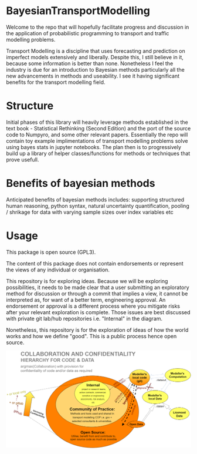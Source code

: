 # BayesianTransportModelling

Welcome to the repo that will hopefully facilitate progress and discussion in the application of probabilistic programming to transport and traffic modelling problems.

Transport Modelling is a discipline that uses forecasting and prediction on imperfect models extensively and liberally. Despite this, I still believe in it, because some information is better than none. Nonetheless I feel the industry is due for an introduction to Bayesian methods particularly all the new advancements in methods and useability. I see it having significant benefits for the transport modelling field.

# Structure

Initial phases of this library will heavily leverage methods established in the text book - Statistical Rethinking (Second Edition) and the port of the source code to Numpyro, and some other relevant papers. Essentially the repo will contain toy example implimentations of transport modelling problems solve using bayes stats in jupyter notebooks. The plan then is to progressively build up a library of helper classes/functions for methods or techniques that prove usefull.

# Benefits of bayesian methods

Anticipated benefits of bayesian methods includes: supporting structured human reasoning, python syntax, natural uncertainty quantification, pooling / shrikage for data with varying sample sizes over index variables etc 

# Usage
This package is open source (GPL3).

The content of this package does not contain endorsements or represent the views of any individual or organisation. 

This repository is for exploring ideas. Because we will be exploring possibilities, it needs to be made clear that a user submitting an exploratory method for discussion or through a commit that implies a view, it cannot be interpreted as, for want of a better term, engineering approval. An endorsement or approval is a different process where you mitigate risks after your relevant exploration is complete. Those issues are best discussed with private git lab/hub repositories i.e. "Internal" in the diagram.

Nonetheless, this repository is for the exploration of ideas of how the world works and how we define "good". This is a public process hence open source.

![Collaboration_Confidentiality_Hierarchy_Concept](./docs/Collaboration_Confidentiality_Hierarchy_Concept.png)